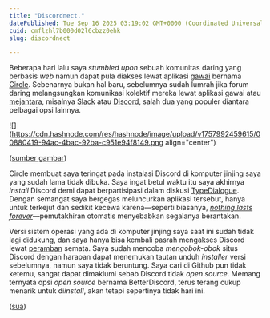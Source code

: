 ```yaml
---
title: "Discordnect."
datePublished: Tue Sep 16 2025 03:19:02 GMT+0000 (Coordinated Universal Time)
cuid: cmflzhl7b000d02l6cbzz0ehk
slug: discordnect

---
```


Beberapa hari lalu saya *stumbled upon* sebuah komunitas daring yang berbasis *web* namun dapat pula diakses lewat aplikasi [gawai](https://id.wikipedia.org/wiki/Gawai) bernama [Circle](https://circle.so/). Sebenarnya bukan hal baru, sebelumnya sudah lumrah jika forum daring melangsungkan komunikasi kolektif mereka lewat aplikasi gawai atau [mejantara](https://id.wikipedia.org/wiki/Komputer_mejantara), misalnya [Slack](https://en.wikipedia.org/wiki/Slack_\(software\)) atau [Discord](https://en.wikipedia.org/wiki/Discord), salah dua yang populer diantara pelbagai opsi lainnya.

![](https://cdn.hashnode.com/res/hashnode/image/upload/v1757992459615/00880419-94ac-4bac-92ba-c951e94f8149.png align="center")

([sumber gambar](https://discord.com/download))

Circle membuat saya teringat pada instalasi Discord di komputer jinjing saya yang sudah lama tidak dibuka. Saya ingat betul waktu itu saya akhirnya *install* Discord demi dapat berpartisipasi dalam diskusi [TypeDialogue](https://www.instagram.com/typedialogue). Dengan semangat saya bergegas meluncurkan aplikasi tersebut, hanya untuk terkejut dan sedikit kecewa karena—seperti biasanya, [*nothing lasts forever*](https://blog.sua.ist/nlf)—pemutakhiran otomatis menyebabkan segalanya berantakan.

Versi sistem operasi yang ada di komputer jinjing saya saat ini sudah tidak lagi didukung, dan saya hanya bisa kembali pasrah mengakses Discord lewat [peramban](https://id.wikipedia.org/wiki/Peramban_web) semata. Saya sudah mencoba *mengobok-obok* situs Discord dengan harapan dapat menemukan tautan unduh *installer* versi sebelumnya, namun saya tidak beruntung. Saya cari di Github pun tidak ketemu, sangat dapat dimaklumi sebab Discord tidak *open source*. Memang ternyata opsi *open source* bernama BetterDiscord, terus terang cukup menarik untuk di*install*, akan tetapi sepertinya tidak hari ini.

([sua](https://sua.ist))